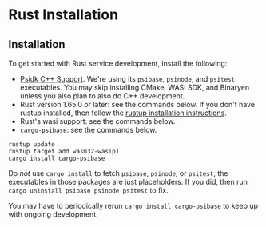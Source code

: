 # Rust Installation

## Installation

To get started with Rust service development, install the following:

- [Psidk C++ Support](../cpp-service/setup.md). We're using its `psibase`, `psinode`, and `psitest` executables. You may skip installing CMake, WASI SDK, and Binaryen unless you also plan to also do C++ development.
- Rust version 1.65.0 or later: see the commands below. If you don't have rustup installed, then follow the [rustup installation instructions](https://rustup.rs/).
- Rust's wasi support: see the commands below.
- `cargo-psibase`: see the commands below.

```
rustup update
rustup target add wasm32-wasip1
cargo install cargo-psibase
```

Do _not_ use `cargo install` to fetch `psibase`, `psinode`, or `psitest`; the executables in those packages are just placeholders. If you did, then run `cargo uninstall psibase psinode psitest` to fix.

You may have to periodically rerun `cargo install cargo-psibase` to keep up with ongoing development.
